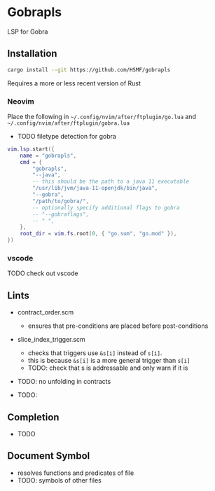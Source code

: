 # Gobrapls

LSP for Gobra

## Installation
```sh
cargo install --git https://github.com/HSMF/gobrapls
```

Requires a more or less recent version of Rust

### Neovim

Place the following in `~/.config/nvim/after/ftplugin/go.lua` and `~/.config/nvim/after/ftplugin/gobra.lua`

- TODO filetype detection for gobra

```lua
vim.lsp.start({
    name = "gobrapls",
    cmd = {
        "gobrapls",
        "--java",
        -- this should be the path to a java 11 executable
        "/usr/lib/jvm/java-11-openjdk/bin/java",
        "--gobra",
        "/path/to/gobra/",
        -- optionally specify additional flags to gobra
        -- "--gobraflags",
        -- " ",
    },
    root_dir = vim.fs.root(0, { "go.sum", "go.mod" }),
})
```

### vscode

TODO check out vscode


## Lints

- contract_order.scm
  - ensures that pre-conditions are placed before post-conditions

- slice_index_trigger.scm
  - checks that triggers use `&s[i]` instead of `s[i]`.
  - this is because `&s[i]` is a more general trigger than `s[i]`
  - TODO: check that s is addressable and only warn if it is

- TODO: no unfolding in contracts

- TODO: 


## Completion

- TODO

## Document Symbol

- resolves functions and predicates of file
- TODO: symbols of other files
